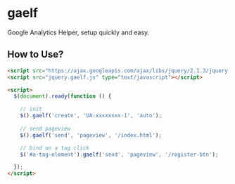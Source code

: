 # gaelf
Google Analytics Helper, setup quickly and easy.

## How to Use?

```html
<script src="https://ajax.googleapis.com/ajax/libs/jquery/2.1.3/jquery.min.js"></script>
<script src="jquery.gaelf.js" type="text/javascript"></script>

<script>
  $(document).ready(function () {

    // init
    $().gaelf('create', 'UA-xxxxxxxx-1', 'auto');
    
    // send pageview
    $().gaelf('send', 'pageview', '/index.html');

    // bind on a tag click
    $('#a-tag-element').gaelf('send', 'pageview', '/register-btn');

  });
</script>
```
